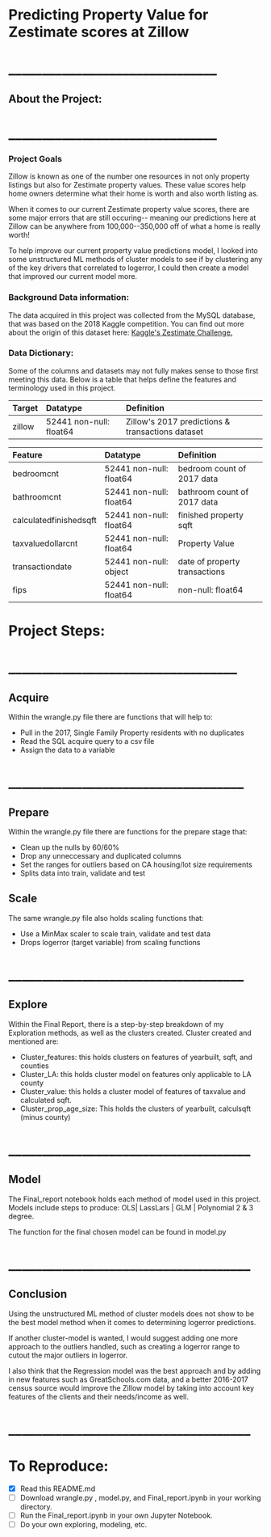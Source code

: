 # Predicting Property Value for Zestimate scores at Zillow
# _______________________________
## About the Project:
# _______________________________
### Project Goals
Zillow is known as one of the number one resources in not only property listings but also for Zestimate property values. These value scores help home owners determine what their home is worth and also worth listing as.

When it comes to our current Zestimate property value scores, there are some major errors that are still occuring-- meaning our predictions here at Zillow can be anywhere from 100,000--350,000 off of what a home is really worth!

To help improve our current property value predictions model, I looked into some unstructured ML methods of cluster models to see if by clustering any of the key drivers that correlated to logerror, I could then create a model that improved our current model more. 

### Background Data information:
The data acquired in this project was collected from the MySQL database, that was based on the 2018 Kaggle competition. You can find out more about the origin of this dataset here: <a href="https://www.kaggle.com/competitions/zillow-prize-1/overview" title="Wikipedia">Kaggle's Zestimate Challenge.</a></li><br>

### Data Dictionary:
Some of the columns and datasets may not fully makes sense to those first meeting this data. Below is a table that helps define the features and terminology used in this project.

|Target|Datatype|Definition|
|:-------|:--------|:----------|
| zillow | 52441 non-null: float64 | Zillow's 2017 predictions & transactions dataset |

|Feature|Datatype|Definition|
|:-------|:--------|:----------|
| bedroomcnt          |  52441 non-null: float64 | bedroom count of 2017 data |
| bathroomcnt         |  52441 non-null: float64  | bathroom count of 2017 data|
| calculatedfinishedsqft   | 52441 non-null: float64 | finished property sqft|
| taxvaluedollarcnt       |  52441 non-null: float64 | Property Value |
| transactiondate   |  52441 non-null: object | date of property transactions|
| fips |  52441 non-null: float64 | non-null: float64| fips code (county/state)|

# Project Steps:
# __________________________________
## Acquire
Within the wrangle.py file there are functions that will help to:
- Pull in the 2017, Single Family Property residents with no duplicates
- Read the SQL acquire query to a csv file
- Assign the data to a variable
# ___________________________________
## Prepare
Within the wrangle.py file there are functions for the prepare stage that:
- Clean up the nulls by 60/60%
- Drop any unneccessary and duplicated columns
- Set the ranges for outliers based on CA housing/lot size requirements
- Splits data into train, validate and test
## Scale
The same wrangle.py file also holds scaling functions that:
- Use a MinMax scaler to scale train, validate and test data
- Drops logerror (target variable) from scaling functions
# ___________________________________
## Explore
Within the Final Report, there is a step-by-step breakdown of my Exploration methods, as well as the clusters created.
Cluster created and mentioned are:
- Cluster_features: this holds clusters on features of yearbuilt, sqft, and counties
- Cluster_LA: this holds cluster model on features only applicable to LA county
- Cluster_value: this holds a cluster model of features of taxvalue and calculated sqft.
- Cluster_prop_age_size: This holds the clusters of yearbuilt, calculsqft (minus county)
# ____________________________________
## Model
The Final_report notebook holds each method of model used in this project. Models include steps to produce: OLS| LassLars | GLM | Polynomial 2 & 3 degree.

The function for the final chosen model can be found in model.py
# ____________________________________
## Conclusion
Using the unstructured ML method of cluster models does not show to be the best model method when it comes to determining logerror predictions. 

If another cluster-model is wanted, I would suggest adding one more approach to the outliers handled, such as creating a logerror range to cutout the major outliers in logerror. 

I also think that the Regression model was the best approach and by adding in new features such as GreatSchools.com data, and a better 2016-2017 census source would improve the Zillow model by taking into account key features of the clients and their needs/income as well.

# ____________________________________
# To Reproduce:
- [x] Read this README.md
- [ ] Download wrangle.py , model.py, and Final_report.ipynb in your working directory.
- [ ] Run the Final_report.ipynb in your own Jupyter Notebook.
- [ ] Do your own exploring, modeling, etc.